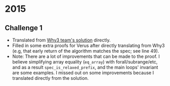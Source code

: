 # 2015

## Challenge 1
- Translated from [Why3 team's solution](https://toccata.gitlabpages.inria.fr/toccata/gallery/verifythis2015.en.html) directly.
- Filled in some extra proofs for Verus after directly translating from Why3 (e.g, that early return of the algorithm matches the spec; see line 49).
- Note: There are a lot of improvements that can be made to the proof. I believe simplifying array equality (`eq_array`) with forall/subrange/etc, and as a result `spec_is_relaxed_prefix`, and the main loops' invariant are some examples. I missed out on some improvements because I translated directly from the solution.
